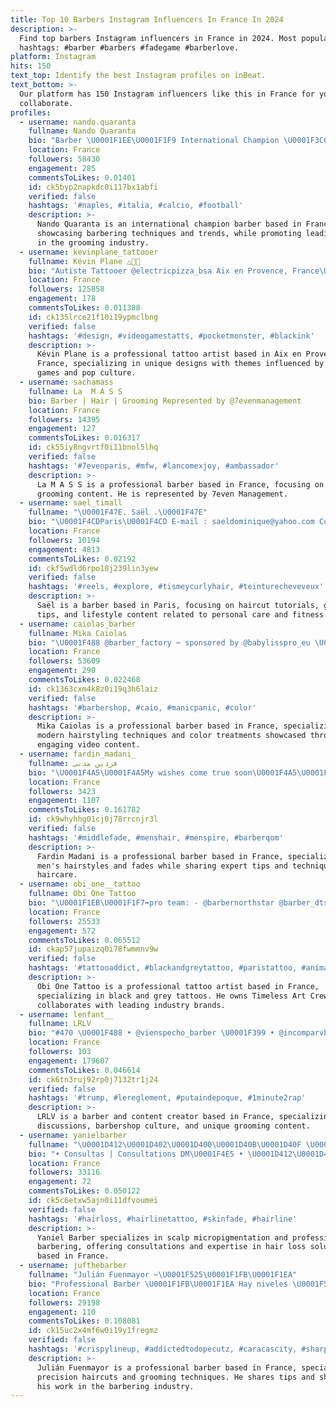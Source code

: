 ```yaml
---
title: Top 10 Barbers Instagram Influencers In France In 2024
description: >-
  Find top barbers Instagram influencers in France in 2024. Most popular
  hashtags: #barber #barbers #fadegame #barberlove.
platform: Instagram
hits: 150
text_top: Identify the best Instagram profiles on inBeat.
text_bottom: >-
  Our platform has 150 Instagram influencers like this in France for you to
  collaborate.
profiles:
  - username: nando.quaranta
    fullname: Nando Quaranta
    bio: "Barber \U0001F1EE\U0001F1F9 International Champion \U0001F3C6 @Barbermatch Sede Aversa @labarbieriadelseggio Ambassador @nishmanitaly @gammapiu_barber @barberapp.official"
    location: France
    followers: 58430
    engagement: 285
    commentsToLikes: 0.01401
    id: ck5byp2napkdc0i117bx1abfi
    verified: false
    hashtags: '#naples, #italia, #calcio, #football'
    description: >-
      Nando Quaranta is an international champion barber based in France,
      showcasing barbering techniques and trends, while promoting leading brands
      in the grooming industry.
  - username: kevinplane_tattooer
    fullname: Kévin Plane △⃒⃘
    bio: "Autiste Tattooer @electricpizza_bsa Aix en Provence, France\U0001F1EB\U0001F1F7 NO DM\U0001F6AB booking: kevinmarc.pro@gmail.com Pro Team @barber_dts"
    location: France
    followers: 125858
    engagement: 178
    commentsToLikes: 0.011388
    id: ck135lrce21f10i19ypmclbng
    verified: false
    hashtags: '#design, #videogamestatts, #pocketmonster, #blackink'
    description: >-
      Kévin Plane is a professional tattoo artist based in Aix en Provence,
      France, specializing in unique designs with themes influenced by video
      games and pop culture.
  - username: sachamass
    fullname: La  M A S S
    bio: Barber | Hair | Grooming Represented by @7evenmanagement
    location: France
    followers: 14395
    engagement: 127
    commentsToLikes: 0.016317
    id: ck55iy8ngvrtf0i11bnol5lhq
    verified: false
    hashtags: '#7evenparis, #mfw, #lancomexjoy, #ambassador'
    description: >-
      La M A S S is a professional barber based in France, focusing on hair and
      grooming content. He is represented by 7even Management.
  - username: sael_timall
    fullname: "\U0001F47E. Saël .\U0001F47E"
    bio: "\U0001F4CDParis\U0001F4CD E-mail : saeldominique@yahoo.com Compte de secours : @sael_timall_secoure Barber\U0001F488: @barber_touch Compte de sport : @sael_bikz"
    location: France
    followers: 10194
    engagement: 4813
    commentsToLikes: 0.02192
    id: ckf5wdld6rpo10j239lin3yew
    verified: false
    hashtags: '#reels, #explore, #tismeycurlyhair, #teinturecheveveux'
    description: >-
      Saël is a barber based in Paris, focusing on haircut tutorials, grooming
      tips, and lifestyle content related to personal care and fitness.
  - username: caiolas_barber
    fullname: Mika Caiolas
    bio: "\U0001F488 @barber_factory ✂️ sponsored by @babylisspro_eu \U0001F4E9 Caiolas.m@hotmail.fr TIKTOK : caiolas_barber / for an appointment \U0001F447\U0001F3FB/"
    location: France
    followers: 53609
    engagement: 290
    commentsToLikes: 0.022468
    id: ck1363cxm4k8z0i19q3h6laiz
    verified: false
    hashtags: '#barbershop, #caio, #manicpanic, #color'
    description: >-
      Mika Caiolas is a professional barber based in France, specializing in
      modern hairstyling techniques and color treatments showcased through
      engaging video content.
  - username: fardin_madani_
    fullname: فردین مدنی
    bio: "\U0001F4A5\U0001F4A5My wishes come true soon\U0001F4A5\U0001F4A5 \U0001F488\U0001F488\U0001F488\U0001F488\U0001F488 #Barber #Barberqom #hair #hairstyles #hairstylist #hairperfect #fade #fadehaircut #fademaster +989198516442"
    location: France
    followers: 3423
    engagement: 1107
    commentsToLikes: 0.161782
    id: ck9whyhhg01cj0j78rrcnjr3l
    verified: false
    hashtags: '#middlefade, #menshair, #menspire, #barberqom'
    description: >-
      Fardin Madani is a professional barber based in France, specializing in
      men's hairstyles and fades while sharing expert tips and techniques in
      haircare.
  - username: obi_one__tattoo
    fullname: Obi One Tattoo
    bio: "\U0001F1EB\U0001F1F7➡️pro team: - @barbernorthstar @barber_dts - @eternalink - @tatsoul - @criticaltattoosupply - @the.cross.lifestyle ➡️owner of @timelessartcrew"
    location: France
    followers: 25533
    engagement: 572
    commentsToLikes: 0.065512
    id: ckap57jupaizq0i78fwmmnv9w
    verified: false
    hashtags: '#tattooaddict, #blackandgreytattoo, #paristattoo, #animaltattoo'
    description: >-
      Obi One Tattoo is a professional tattoo artist based in France,
      specializing in black and grey tattoos. He owns Timeless Art Crew and
      collaborates with leading industry brands.
  - username: lenfant__
    fullname: LRLV
    bio: "#470 \U0001F488 • @vienspecho_barber \U0001F399️ • @incomparvble__"
    location: France
    followers: 103
    engagement: 179607
    commentsToLikes: 0.046614
    id: ck6tn3ruj92rp0j7132tr1j24
    verified: false
    hashtags: '#trump, #lereglement, #putaindepoque, #1minute2rap'
    description: >-
      LRLV is a barber and content creator based in France, specializing in rap
      discussions, barbershop culture, and unique grooming content.
  - username: yanielbarber
    fullname: "\U0001D412\U0001D402\U0001D400\U0001D40B\U0001D40F \U0001D40C\U0001D408\U0001D402\U0001D411\U0001D40E\U0001D40F\U0001D408\U0001D406\U0001D40C\U0001D404\U0001D40D\U0001D413\U0001D400\U0001D413\U0001D408\U0001D40E\U0001D40D"
    bio: "• Consultas | Consultations DM\U0001F4E5 • \U0001D412\U0001D40C\U0001D40F \U0001D400\U0001D42B\U0001D42D\U0001D422\U0001D42C\U0001D42D #scalpmicropigmentation \U0001F58A • \U0001D40F\U0001D42B\U0001D428\U0001D41F\U0001D41E\U0001D42C\U0001D42C\U0001D422\U0001D428\U0001D427\U0001D41A\U0001D425 #barber \U0001F488 @yanielmicro • \U0001D40D\U0001D41E\U0001D430 \U0001D418\U0001D428\U0001D42B\U0001D424\U0001F4CD #newyork \U0001F1FA\U0001F1F8|\U0001F1E9\U0001F1F4"
    location: France
    followers: 33116
    engagement: 72
    commentsToLikes: 0.050122
    id: ck5c6etxw5ajn0i11dfvoumei
    verified: false
    hashtags: '#hairloss, #hairlinetattoo, #skinfade, #hairline'
    description: >-
      Yaniel Barber specializes in scalp micropigmentation and professional
      barbering, offering consultations and expertise in hair loss solutions
      based in France.
  - username: jufthebarber
    fullname: "Julián Fuenmayor ✂️\U0001F525\U0001F1FB\U0001F1EA"
    bio: "Professional Barber \U0001F1FB\U0001F1EA Hay niveles \U0001F51D\U0001F525\U0001F680 Citas y consultas al Dm\U0001F4F1"
    location: France
    followers: 29198
    engagement: 110
    commentsToLikes: 0.108081
    id: ck15uc2x4mf6w0i19y1fregmz
    verified: false
    hashtags: '#crispylineup, #addictedtodopecutz, #caracascity, #sharpfade'
    description: >-
      Julián Fuenmayor is a professional barber based in France, specializing in
      precision haircuts and grooming techniques. He shares tips and showcases
      his work in the barbering industry.
---
```


